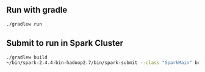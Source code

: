 ## Run with gradle
```bash
./gradlew run 
```
## Submit to run in Spark Cluster
```bash
./gradlew build
~/bin/spark-2.4.4-bin-hadoop2.7/bin/spark-submit --class "SparkMain" build/libs/spark-java8.jar
```
